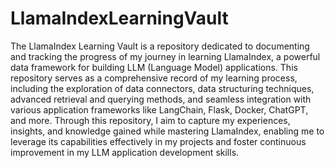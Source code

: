# LlamaIndexLearningVault
 The LlamaIndex Learning Vault is a repository dedicated to documenting and tracking the progress of my journey in learning LlamaIndex, a powerful data framework for building LLM (Language Model) applications. This repository serves as a comprehensive record of my learning process, including the exploration of data connectors, data structuring techniques, advanced retrieval and querying methods, and seamless integration with various application frameworks like LangChain, Flask, Docker, ChatGPT, and more. Through this repository, I aim to capture my experiences, insights, and knowledge gained while mastering LlamaIndex, enabling me to leverage its capabilities effectively in my projects and foster continuous improvement in my LLM application development skills.
